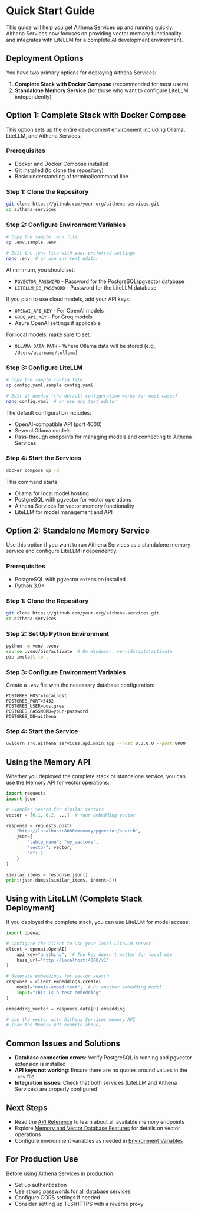 # Quick Start Guide

This guide will help you get Aithena Services up and running quickly. Aithena Services now focuses on providing vector memory functionality and integrates with LiteLLM for a complete AI development environment.

## Deployment Options

You have two primary options for deploying Aithena Services:

1. **Complete Stack with Docker Compose** (recommended for most users)
2. **Standalone Memory Service** (for those who want to configure LiteLLM independently)

## Option 1: Complete Stack with Docker Compose

This option sets up the entire development environment including Ollama, LiteLLM, and Aithena Services.

### Prerequisites

- Docker and Docker Compose installed
- Git installed (to clone the repository)
- Basic understanding of terminal/command line

### Step 1: Clone the Repository

```bash
git clone https://github.com/your-org/aithena-services.git
cd aithena-services
```

### Step 2: Configure Environment Variables

```bash
# Copy the sample .env file
cp .env.sample .env

# Edit the .env file with your preferred settings
nano .env  # or use any text editor
```

At minimum, you should set:
- `PGVECTOR_PASSWORD` - Password for the PostgreSQL/pgvector database
- `LITELLM_DB_PASSWORD` - Password for the LiteLLM database

If you plan to use cloud models, add your API keys:
- `OPENAI_API_KEY` - For OpenAI models
- `GROQ_API_KEY` - For Groq models
- Azure OpenAI settings if applicable

For local models, make sure to set:
- `OLLAMA_DATA_PATH` - Where Ollama data will be stored (e.g., `/Users/username/.ollama`)

### Step 3: Configure LiteLLM

```bash
# Copy the sample config file
cp config.yaml.sample config.yaml

# Edit if needed (the default configuration works for most cases)
nano config.yaml  # or use any text editor
```

The default configuration includes:
- OpenAI-compatible API (port 4000)
- Several Ollama models
- Pass-through endpoints for managing models and connecting to Aithena Services

### Step 4: Start the Services

```bash
docker compose up -d
```

This command starts:
- Ollama for local model hosting
- PostgreSQL with pgvector for vector operations
- Aithena Services for vector memory functionality
- LiteLLM for model management and API

## Option 2: Standalone Memory Service

Use this option if you want to run Aithena Services as a standalone memory service and configure LiteLLM independently.

### Prerequisites

- PostgreSQL with pgvector extension installed
- Python 3.9+

### Step 1: Clone the Repository

```bash
git clone https://github.com/your-org/aithena-services.git
cd aithena-services
```

### Step 2: Set Up Python Environment

```bash
python -m venv .venv
source .venv/bin/activate  # On Windows: .venv\Scripts\activate
pip install -e .
```

### Step 3: Configure Environment Variables

Create a `.env` file with the necessary database configuration:

```
POSTGRES_HOST=localhost
POSTGRES_PORT=5432
POSTGRES_USER=postgres
POSTGRES_PASSWORD=your-password
POSTGRES_DB=aithena
```

### Step 4: Start the Service

```bash
uvicorn src.aithena_services.api.main:app --host 0.0.0.0 --port 8000
```

## Using the Memory API

Whether you deployed the complete stack or standalone service, you can use the Memory API for vector operations:

```python
import requests
import json

# Example: Search for similar vectors
vector = [0.1, 0.2, ...]  # Your embedding vector

response = requests.post(
    "http://localhost:8000/memory/pgvector/search",
    json={
        "table_name": "my_vectors",
        "vector": vector,
        "n": 5
    }
)

similar_items = response.json()
print(json.dumps(similar_items, indent=2))
```

## Using with LiteLLM (Complete Stack Deployment)

If you deployed the complete stack, you can use LiteLLM for model access:

```python
import openai

# Configure the client to use your local LiteLLM server
client = openai.OpenAI(
    api_key="anything",  # The key doesn't matter for local use
    base_url="http://localhost:4000/v1"
)

# Generate embeddings for vector search
response = client.embeddings.create(
    model="nomic-embed-text",  # Or another embedding model
    input="This is a test embedding"
)

embedding_vector = response.data[0].embedding

# Use the vector with Aithena Services memory API
# (See the Memory API example above)
```

## Common Issues and Solutions

- **Database connection errors**: Verify PostgreSQL is running and pgvector extension is installed
- **API keys not working**: Ensure there are no quotes around values in the `.env` file
- **Integration issues**: Check that both services (LiteLLM and Aithena Services) are properly configured

## Next Steps

- Read the [API Reference](api.md) to learn about all available memory endpoints
- Explore [Memory and Vector Database Features](memory.md) for details on vector operations
- Configure environment variables as needed in [Environment Variables](env.md)

## For Production Use

Before using Aithena Services in production:
- Set up authentication
- Use strong passwords for all database services
- Configure CORS settings if needed
- Consider setting up TLS/HTTPS with a reverse proxy 